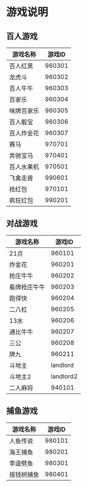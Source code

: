 # 游戏说明

## 百人游戏
| 游戏名称 | 游戏ID |
| ---- | ---- |
| 百人红黑 | 960301 |
| 龙虎斗 | 960302 |
| 百人牛牛 | 960303 |
| 百家乐 | 960304 |
| 咪牌百家乐 | 960305 |
| 百人骰宝 | 960306 |
| 百人炸金花 | 960307 |
| 赛马 | 970701 |
| 奔驰宝马 | 970401 |
| 百人水果机 | 970501 |
| 飞禽走兽 | 990601 |
| 抢红包 | 970101 |
| 疯狂红包 | 990201 |


## 对战游戏
| 游戏名称 | 游戏ID |
| ---- | ---- |
| 21点 | 960101 |
| 炸金花 | 960201 |
| 抢庄牛牛 | 960202 |
| 看牌抢庄牛牛 | 960203 |
| 跑得快 | 960204 |
| 二八杠 | 960205 |
| 13水 | 960206 |
| 通比牛牛 | 960207 |
| 三公 | 960208 |
| 牌九 | 960211 |
| 斗地主 | landlord |
| 斗地主2 | landlord2 |
| 二人麻将 | 940101 |

## 捕鱼游戏
| 游戏名称 | 游戏ID |
| ---- | ---- |
| 人鱼传说 | 980101 |
| 海王捕鱼 | 980201 |
| 李逵劈鱼 | 980301 |
| 摇钱树捕鱼 | 980401 |